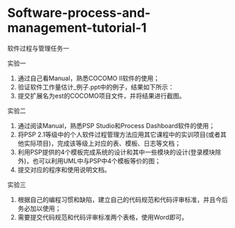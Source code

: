 # Software-process-and-management-tutorial-1
软件过程与管理任务一



实验一
1.	通过自己看Manual，熟悉COCOMO II软件的使用；
2.	验证软件工作量估计_例子.ppt中的例子，结果如下所示：
3.	提交扩展名为est的COCOMO项目文件，并将结果进行截图。




实验二
1.	通过阅读Manual，熟悉PSP Studio和Process Dashboard软件的使用；
2.	将PSP 2.1等级中的个人软件过程管理方法应用其它课程中的实训项目(或者其他实际项目)，完成该等级上对应的表、模板、日志等文档； 
3.	利用PSP提供的4个模板完成系统的设计和其中一些模块的设计(登录模块除外)，也可以利用UML中与PSP中4个模板等价的图；
4.	提交对应的程序和使用说明文档。




实验三
1.	根据自己的编程习惯和缺陷，建立自己的代码规范和代码评审标准，并且今后务必加以使用；
2.	需要提交代码规范和代码评审标准两个表格，使用Word即可。
